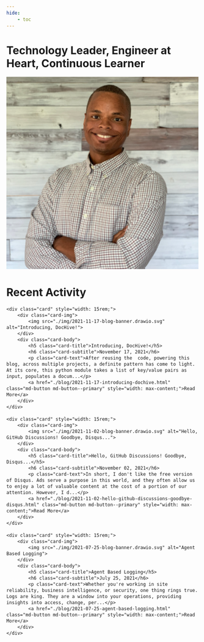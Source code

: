 ```yaml
---
hide:
    - toc
---
```

<style>
  .md-content__button {
    display: none;
  }
</style>

# Technology Leader, Engineer at Heart, Continuous Learner


<div class="portrait">
    <img src="./img/portrait1.drawio.svg">
</div>


# Recent Activity
<section class="grid">
    
    <div class="card" style="width: 15rem;">
        <div class="card-img">
            <img src="./img/2021-11-17-blog-banner.drawio.svg" alt="Introducing, DocHive!">
        </div>
        <div class="card-body">
            <h5 class="card-title">Introducing, DocHive!</h5>
            <h6 class="card-subtitle">November 17, 2021</h6>
            <p class="card-text">After reusing the  code, powering this blog, across multiple projects, a definite pattern has come to light. At its core, this python module takes a list of key/value pairs as input, populates a docum...</p>
            <a href="./blog/2021-11-17-introducing-dochive.html" class="md-button md-button--primary" style="width: max-content;">Read More</a>
        </div>
    </div>
    
    <div class="card" style="width: 15rem;">
        <div class="card-img">
            <img src="./img/2021-11-02-blog-banner.drawio.svg" alt="Hello, GitHub Discussions! Goodbye, Disqus...">
        </div>
        <div class="card-body">
            <h5 class="card-title">Hello, GitHub Discussions! Goodbye, Disqus...</h5>
            <h6 class="card-subtitle">November 02, 2021</h6>
            <p class="card-text">In short, I don't like the free version of Disqus. Ads serve a purpose in this world, and they often allow us to enjoy a lot of valuable content at the cost of a portion of our attention. However, I d...</p>
            <a href="./blog/2021-11-02-hello-github-discussions-goodbye-disqus.html" class="md-button md-button--primary" style="width: max-content;">Read More</a>
        </div>
    </div>
    
    <div class="card" style="width: 15rem;">
        <div class="card-img">
            <img src="./img/2021-07-25-blog-banner.drawio.svg" alt="Agent Based Logging">
        </div>
        <div class="card-body">
            <h5 class="card-title">Agent Based Logging</h5>
            <h6 class="card-subtitle">July 25, 2021</h6>
            <p class="card-text">Whether you're working in site reliability, business intelligence, or security, one thing rings true. Logs are king. They are a window into your operations, providing insights into access, change, per...</p>
            <a href="./blog/2021-07-25-agent-based-logging.html" class="md-button md-button--primary" style="width: max-content;">Read More</a>
        </div>
    </div>
    
</section>